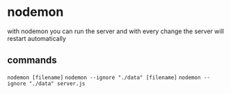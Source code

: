 # nodemon
with nodemon you can run the server and with every change the server will restart automatically

## commands
`nodemon [filename]`
`nodemon --ignore "./data" [filename]`
`nodemon --ignore "./data" server.js`
